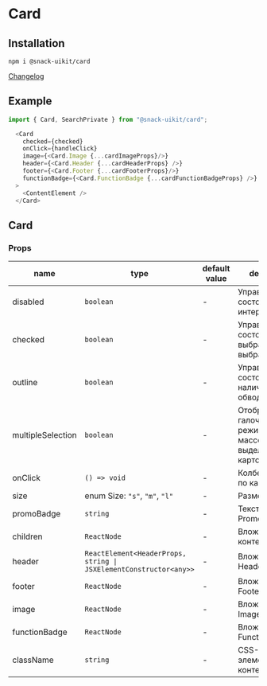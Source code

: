 # Card

## Installation
`npm i @snack-uikit/card`

[Changelog](./CHANGELOG.md)

## Example

```typescript jsx
import { Card, SearchPrivate } from "@snack-uikit/card";

  <Card
    checked={checked}
    onClick={handleClick}
    image={<Card.Image {...cardImageProps}/>}
    header={<Card.Header {...cardHeaderProps} />}
    footer={<Card.Footer {...cardFooterProps}/>}
    functionBadge={<Card.FunctionBadge {...cardFunctionBadgeProps} />}
  >
    <ContentElement />
  </Card>
```

[//]: DOCUMENTATION_SECTION_START
[//]: THIS_SECTION_IS_AUTOGENERATED_PLEASE_DONT_EDIT_IT
## Card
### Props
| name | type | default value | description |
|------|------|---------------|-------------|
| disabled | `boolean` | - | Управление состоянием интерактивности |
| checked | `boolean` | - | Управление состоянием выбран/не выбран |
| outline | `boolean` | - | Управление состоянием наличия обводки |
| multipleSelection | `boolean` | - | Отображение галочки для режима массового выделения карточек |
| onClick | `() => void` | - | Колбек на клик по карточке |
| size | enum Size: `"s"`, `"m"`, `"l"` | - | Размер |
| promoBadge | `string` | - | Текст для PromoBadge |
| children | `ReactNode` | - | Вложенный контент |
| header | `ReactElement<HeaderProps, string \| JSXElementConstructor<any>>` | - | Вложенный Header |
| footer | `ReactNode` | - | Вложенный Footer |
| image | `ReactNode` | - | Вложенный Image |
| functionBadge | `ReactNode` | - | Вложенный FunctionBadge |
| className | `string` | - | CSS-класс для элемента с контентом |


[//]: DOCUMENTATION_SECTION_END

